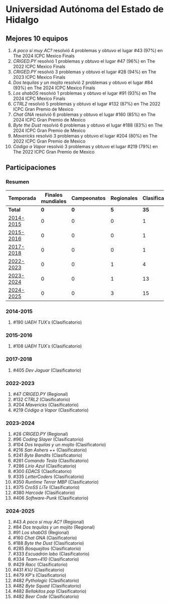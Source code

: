 ---
---

# Universidad Autónoma del Estado de Hidalgo

## Mejores 10 equipos

1. _A poco sí muy AC?_ resolvió 4 problemas y obtuvo el lugar #43 (97%) en The 2024 ICPC Mexico Finals
1. _CRIGED.PY_ resolvió 1 problemas y obtuvo el lugar #47 (96%) en The 2022 ICPC Mexico Finals
1. _CRIGED.PY_ resolvió 3 problemas y obtuvo el lugar #28 (94%) en The 2023 ICPC Mexico Finals
1. _Dos tequilas y un mojito_ resolvió 2 problemas y obtuvo el lugar #84 (93%) en The 2024 ICPC Mexico Finals
1. _Los shabOS_ resolvió 1 problemas y obtuvo el lugar #91 (93%) en The 2024 ICPC Mexico Finals
1. _CTRL2_ resolvió 5 problemas y obtuvo el lugar #132 (87%) en The 2022 ICPC Gran Premio de Mexico
1. _Chat GNA_ resolvió 6 problemas y obtuvo el lugar #160 (85%) en The 2024 ICPC Gran Premio de Mexico
1. _Byte the Dust_ resolvió 6 problemas y obtuvo el lugar #188 (83%) en The 2024 ICPC Gran Premio de Mexico
1. _Mavericks_ resolvió 3 problemas y obtuvo el lugar #204 (80%) en The 2022 ICPC Gran Premio de Mexico
1. _Código a Vapor_ resolvió 3 problemas y obtuvo el lugar #219 (79%) en The 2022 ICPC Gran Premio de Mexico

## Participaciones

### Resumen

| Temporada | Finales mundiales | Campeonatos | Regionales | Clasificatorios | Equipos |
| --- | --- | --- | --- | --- | --- |
| **Total** | **0** | **0** | **5** | **35** | **35** |
| [2014-2015](#2014-2015) | 0 | 0 | 0 | 1 | 1 |
| [2015-2016](#2015-2016) | 0 | 0 | 0 | 1 | 1 |
| [2017-2018](#2017-2018) | 0 | 0 | 0 | 1 | 1 |
| [2022-2023](#2022-2023) | 0 | 0 | 1 | 4 | 4 |
| [2023-2024](#2023-2024) | 0 | 0 | 1 | 13 | 13 |
| [2024-2025](#2024-2025) | 0 | 0 | 3 | 15 | 15 |

### 2014-2015

1. #190 _UAEH TUX´s_ (Clasificatorio)

### 2015-2016

1. #108 _UAEH TUX´s_ (Clasificatorio)

### 2017-2018

1. #405 _Dev Jaguar_ (Clasificatorio)

### 2022-2023

1. #47 _CRIGED.PY_ (Regional)
1. #132 _CTRL2_ (Clasificatorio)
1. #204 _Mavericks_ (Clasificatorio)
1. #219 _Código a Vapor_ (Clasificatorio)

### 2023-2024

1. #28 _CRIGED.PY_ (Regional)
1. #96 _Coding Slayer_ (Clasificatorio)
1. #104 _Dos tequilas y un mojito_ (Clasificatorio)
1. #216 _San Ashers ++_ (Clasificatorio)
1. #241 _Byte Bandits_ (Clasificatorio)
1. #261 _Comando Tesla_ (Clasificatorio)
1. #286 _Lirio Azul_ (Clasificatorio)
1. #300 _EDACS_ (Clasificatorio)
1. #335 _LetterCoders_ (Clasificatorio)
1. #350 _Runtime Terror MBP_ (Clasificatorio)
1. #375 _CroSS LiTe_ (Clasificatorio)
1. #380 _Harcode_ (Clasificatorio)
1. #406 _Software-Punk_ (Clasificatorio)

### 2024-2025

1. #43 _A poco sí muy AC?_ (Regional)
1. #84 _Dos tequilas y un mojito_ (Regional)
1. #91 _Los shabOS_ (Regional)
1. #160 _Chat GNA_ (Clasificatorio)
1. #188 _Byte the Dust_ (Clasificatorio)
1. #285 _Bosquejitos_ (Clasificatorio)
1. #333 _Escuadrón lobo_ (Clasificatorio)
1. #334 _Team=410_ (Clasificatorio)
1. #429 _Racc_ (Clasificatorio)
1. #431 _KVJ_ (Clasificatorio)
1. #479 _KP's_ (Clasificatorio)
1. #482 _Pythologic_ (Clasificatorio)
1. #482 _Byte Squad_ (Clasificatorio)
1. #482 _Bellakitos pop_ (Clasificatorio)
1. #482 _Beer Code_ (Clasificatorio)



